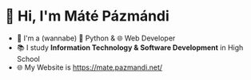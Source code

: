 # 👋 Hi, I'm Máté Pázmándi
- 🌱 I'm a (wannabe) 🐍 Python & 🌐 Web Developer
- 📚 I study **Information Technology & Software Development** in High School
- 🌐 My Website is https://mate.pazmandi.net/
<!--
**matepazy/matepazy** is a ✨ _special_ ✨ repository because its `README.md` (this file) appears on your GitHub profile.

Here are some ideas to get you started:

- 🔭 I’m currently working on ...
- 🌱 I’m currently learning ...
- 👯 I’m looking to collaborate on ...
- 🤔 I’m looking for help with ...
- 💬 Ask me about ...
- 📫 How to reach me: ...
- 😄 Pronouns: ...
- ⚡ Fun fact: ...
-->
